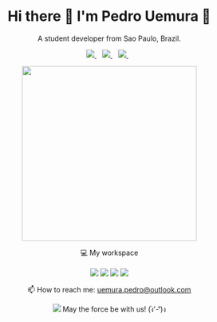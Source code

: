 

<h1 align='center'>
  Hi there 👋 I'm Pedro Uemura 🧙
</h1>

<p align='center'>
  A student developer from Sao Paulo, Brazil.
</p>



<p align='center'>
  
  <a href="https://www.linkedin.com/in/uemura/">
    <img src="https://img.shields.io/badge/linkedin-%230077B5.svg?&style=for-the-badge&logo=linkedin&logoColor=white" />
  </a>&nbsp;&nbsp;
  <a href="https://www.instagram.com/u3mura">
    <img src="https://img.shields.io/badge/instagram-%23E4405F.svg?&style=for-the-badge&logo=instagram&logoColor=white" />        
  </a>&nbsp;&nbsp;
  <a href="https://twitter.com/u3mura">
    <img src="https://img.shields.io/badge/Twitter-1DA1F2?style=for-the-badge&logo=twitter&logoColor=white" />        
  </a>&nbsp;&nbsp;
  
</p>

<p align='center'>
  <a href="#"><img src="https://github-readme-stats.vercel.app/api?username=U3mura&show_icons=true&count_private=true&theme=dark" width="350"></a>
</p>

<p align='center'>
  💻 My workspace<br/><br/>
  <img src="https://img.shields.io/badge/windows-%230078D6.svg?&style=for-the-badge&logo=windows&logoColor=white" />
  <img src="https://img.shields.io/badge/AMD-Ryzen_5_3600-ED1C24?style=for-the-badge&logo=amd&logoColor=white" />
  <img src="https://img.shields.io/badge/RAM-16GB-%230071C5.svg?&style=for-the-badge&logoColor=white" />
  <img src="https://img.shields.io/badge/AMD-Radeon_RX_5600XT-ED1C24?style=for-the-badge&logo=amd&logoColor=white" />
</p>

<p align='center'>
  📫 How to reach me: <a href='mailto:uemura.pedro@outlook.com'>uemura.pedro@outlook.com</a>
</p>
<p align='center'>
  <a href="#"><img src="https://badges.pufler.dev/visits/U3mura/u3mura"></a> May the force be with us! (ง︡'-'︠)ง
</p>

<!--
**U3mura/u3mura** is a ✨ _special_ ✨ repository because its `README.md` (this file) appears on your GitHub profile.

Here are some ideas to get you started:

- 🔭 I’m currently working on ...
- 🌱 I’m currently learning ...
- 👯 I’m looking to collaborate on ...
- 🤔 I’m looking for help with ...
- 💬 Ask me about ...
- 📫 How to reach me: ...
- 😄 Pronouns: ...
- ⚡ Fun fact: ...
-->
